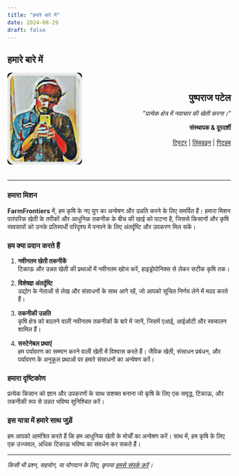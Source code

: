 ```yaml
---
title: "हमारे बारे में"
date: 2024-08-29
draft: false
---
```


## हमारे बारे में

<div style="display: flex; align-items: center; margin-bottom: 2rem;">
    <div style="flex: 1; text-align: left;">
        <img src="builder-photo.jpg" alt="पुष्पराज पटेल" style="max-width: 100%; border-radius: 8px;"> <!-- Replace with actual image path -->
    </div>
    <div style="flex: 2; text-align: right;">
        <h2 style="margin: 0;">पुष्पराज पटेल</h2> <!-- Replace with actual name -->
        <p><em>"प्रत्येक क्षेत्र में नवाचार की खेती करना।"</em></p>
        <p><strong>संस्थापक & दूरदर्शी</strong></p>
        <div style="margin-top: 1rem;">
            <a href="https://twitter.com/your_twitter" target="_blank" rel="noopener noreferrer">ट्विटर</a> | 
            <a href="https://linkedin.com/in/your_linkedin" target="_blank" rel="noopener noreferrer">लिंक्डइन</a> | 
            <a href="https://github.com/your_github" target="_blank" rel="noopener noreferrer">गिटहब</a> <!-- Replace with actual links -->
        </div>
    </div>
</div>

---

### हमारा मिशन

**FarmFrontiers** में, हम कृषि के नए युग का अन्वेषण और उन्नति करने के लिए समर्पित हैं। हमारा मिशन पारंपरिक खेती के तरीकों और आधुनिक तकनीक के बीच की खाई को पाटना है, जिससे किसानों और कृषि व्यवसायों को उनके प्रतिस्पर्धी परिदृश्य में पनपने के लिए अंतर्दृष्टि और उपकरण मिल सकें।

### हम क्या प्रदान करते हैं

1. **नवीनतम खेती तकनीकें**  
   टिकाऊ और उन्नत खेती की प्रथाओं में नवीनतम खोज करें, हाइड्रोपोनिक्स से लेकर सटीक कृषि तक।

2. **विशेषज्ञ अंतर्दृष्टि**  
   उद्योग के नेताओं से लेख और संसाधनों के साथ आगे रहें, जो आपको सूचित निर्णय लेने में मदद करते हैं।

3. **तकनीकी उन्नति**  
   कृषि क्षेत्र को बदलने वाली नवीनतम तकनीकों के बारे में जानें, जिसमें एआई, आईओटी और स्वचालन शामिल हैं।

4. **सस्टेनेबल प्रथाएं**  
   हम पर्यावरण का सम्मान करने वाली खेती में विश्वास करते हैं। जैविक खेती, संसाधन प्रबंधन, और पर्यावरण के अनुकूल प्रथाओं पर हमारे संसाधनों का अन्वेषण करें।

### हमारा दृष्टिकोण

प्रत्येक किसान को ज्ञान और उपकरणों के साथ सशक्त बनाना जो कृषि के लिए एक समृद्ध, टिकाऊ, और तकनीकी रूप से उन्नत भविष्य सुनिश्चित करें।

### इस यात्रा में हमारे साथ जुड़ें

हम आपको आमंत्रित करते हैं कि हम आधुनिक खेती के मोर्चों का अन्वेषण करें। साथ में, हम कृषि के लिए एक उज्जवल, अधिक टिकाऊ भविष्य का संवर्धन कर सकते हैं।

---

*किसी भी प्रश्न, सहयोग, या योगदान के लिए, कृपया [हमसे संपर्क करें](mailto:info@farmfrontiers.com)।* <!-- Replace with actual email -->
